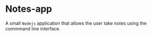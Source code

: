 # Notes-app 

A small ```Nodejs``` application that allows the user take notes using the commmand line interface.